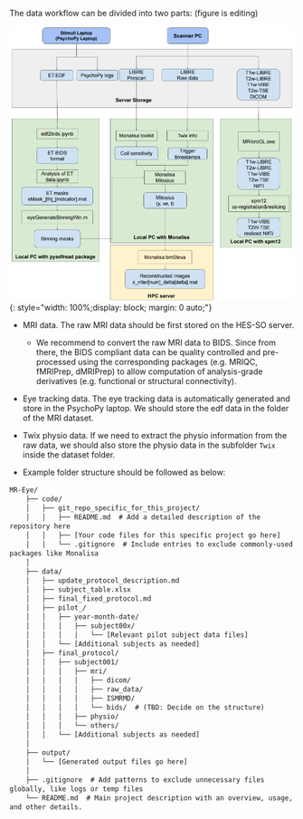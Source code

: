 The data workflow can be divided into two parts: (figure is editing)
<!-- https://docs.google.com/drawings/d/1J4RUVk647YXuAsq7B-6wf6nKiEy5rKnjl5h4MKooOrw/edit -->
![overall_workflow](../../assets/debi_protocol/data_management/1overall_processing_workflow.png){: style="width: 100%;display: block; margin: 0 auto;"}

- MRI data. The raw MRI data should be first stored on the HES-SO server. 
    - We recommend to convert the raw MRI data to BIDS. Since from there, the BIDS compliant data can be quality controlled and pre-processed using the corresponding packages (e.g. MRIQC, fMRIPrep, dMRIPrep) to allow computation of analysis-grade derivatives (e.g. functional or structural connectivity). 
  
- Eye tracking data. The eye tracking data is automatically generated and store in the PsychoPy laptop. We should store the edf data in the folder of the MRI dataset.

- Twix physio data. If we need to extract the physio information from the raw data, we should also store the physio data in the subfolder `Twix` inside the dataset folder.
  
- Example folder structure should be followed as below:

```
MR-Eye/
    ├── code/
    │   ├── git_repo_specific_for_this_project/
    │   │   ├── README.md  # Add a detailed description of the repository here
    │   │   ├── [Your code files for this specific project go here]
    │   │   └── .gitignore  # Include entries to exclude commonly-used packages like Monalisa
    │
    ├── data/
    │   ├── update_protocol_description.md
    │   ├── subject_table.xlsx
    │   ├── final_fixed_protocol.md
    │   ├── pilot_/
    │   │   ├── year-month-date/
    │   │   │   ├── subject00x/
    │   │   │   │   └── [Relevant pilot subject data files]
    │   │   └── [Additional subjects as needed]
    │   ├── final_protocol/
    │   │   ├── subject001/
    │   │   │   ├── mri/
    │   │   │   │   ├── dicom/
    │   │   │   │   ├── raw_data/
    │   │   │   │   ├── ISMRMD/
    │   │   │   │   └── bids/  # (TBD: Decide on the structure)
    │   │   │   ├── physio/
    │   │   │   └── others/
    │   │   └── [Additional subjects as needed]
    │
    ├── output/
    │   └── [Generated output files go here]
    │
    ├── .gitignore  # Add patterns to exclude unnecessary files globally, like logs or temp files
    └── README.md  # Main project description with an overview, usage, and other details.

```